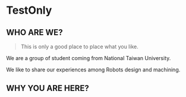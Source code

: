 # TestOnly
## WHO ARE WE?
> This is only a good place to place what you like.

We are a group of student coming from National Taiwan University.

We like to share our experiences among Robots design and machining.



## WHY YOU ARE HERE?
